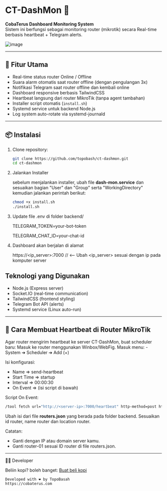 # CT-DashMon 📡

**CobaTerus Dashboard Monitoring System**  
Sistem ini berfungsi sebagai monitoring router (mikrotik) secara Real-time berbasis heartbeat + Telegram alerts.

![image](https://github.com/user-attachments/assets/85248cd6-a556-4332-a695-bb64c98e744d)


---

## 🚀 Fitur Utama

- Real-time status router Online / Offline
- Suara alarm otomatis saat router offline (dengan pengulangan 3x)
- Notifikasi Telegram saat router offline dan kembali online
- Dashboard responsive berbasis TailwindCSS
- Heartbeat langsung dari router MikroTik (tanpa agent tambahan)
- Installer script otomatis (`install.sh`)
- Systemd service untuk backend Node.js
- Log system auto-rotate via systemd-journald

---

## 📦 Instalasi

1. Clone repository:

   ```bash
   git clone https://github.com/topobash/ct-dashmon.git
   cd ct-dashmon

   ```

2. Jalankan Installer

   sebelum menjalankan installer, ubah file **dash-mon.service** dan sesuaikan bagian "User" dan "Group" serta "WorkingDirectory"
   kemudian jalankan perintah berikut:
   
   ```bash
   chmod +x install.sh
   ./install.sh

   ```

4. Update file .env di folder backend/

   TELEGRAM_TOKEN=your-bot-token
   
   TELEGRAM_CHAT_ID=your-chat-id

5. Dashboard akan berjalan di alamat

   https://<ip_server>:7000 // <-- Ubah <ip_server> sesuai dengan ip pada komputer server

## Teknologi yang Digunakan

- Node.js (Express server)
- Socket.IO (real-time communication)
- TailwindCSS (frontend styling)
- Telegram Bot API (alerts)
- Systemd service (Linux auto-run)

---

## 📡 Cara Membuat Heartbeat di Router MikroTik

Agar router mengirim heartbeat ke server CT-DashMon, buat scheduler baru:
Masuk ke router menggunakan Winbox/WebFig.
Masuk menu: - System ➔ Scheduler ➔ Add (+)

Isi konfigurasi:

- Name         => send-heartbeat
- Start Time   => startup
- Interval     => 00:00:30
- On Event     => (isi script di bawah)

Script On Event:
   ```bash
   /tool fetch url="http://<server-ip>:7000/heartbeat" http-method=post http-data="{\"router_id\":\"router-01\"}" http-header-field="Content-Type: application/json"
   ```

Ubah isi dari file **routers.json** yang berada pada folder backend. Sesuaikan id router, name router dan location router.

Catatan:

- Ganti <server-ip> dengan IP atau domain server kamu.
- Ganti router-01 sesuai ID router di file routers.json.

---

👨‍💻 Developer

Beliin kopi? boleh banget: <a href="https://saweria.co/topobasah" target="_blank">Buat beli kopi</a>

    Developed with ❤️ by TopoBasah
    https://cobaterus.com
